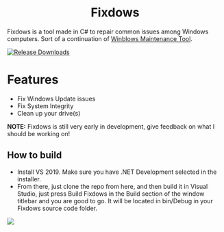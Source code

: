 <h1 align="center"> Fixdows </h1>

Fixdows is a tool made in C# to repair common issues among Windows computers.
Sort of a continuation of [Winblows Maintenance Tool](https://github.com/Oxygemo/Winblows-Maintenance-Tool).

[![Release Downloads](https://img.shields.io/github/downloads/Oxygemo/Fixdows/total)](https://github.com/Oxygemo/Fixdows/releases/latest)

# Features
- Fix Windows Update issues
- Fix System Integrity
- Clean up your drive(s)

**NOTE:** Fixdows is still very early in development, give feedback on what I should be working on!

## How to build
-  Install VS 2019. Make sure you have .NET Development selected in the installer.
-  From there, just clone the repo from here, and then build it in Visual Studio, just press Build Fixdows in the Build section of the window titlebar and you are good to go. It will be located in bin/Debug in your Fixdows source code folder.

![](https://media.discordapp.net/attachments/739515044655661096/795349306651050014/unknown.png)
